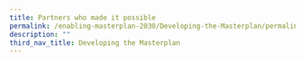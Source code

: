 ```yaml
---
title: Partners who made it possible
permalink: /enabling-masterplan-2030/Developing-the-Masterplan/permalink
description: ""
third_nav_title: Developing the Masterplan
---
```

